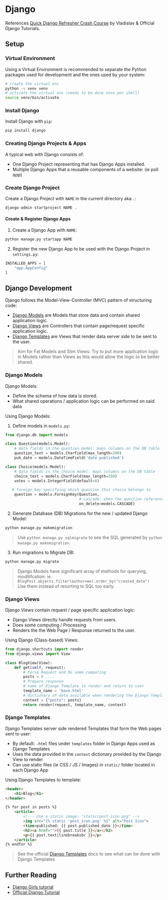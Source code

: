 # Django
References [Quick Django Refresher Crash Course](https://build.vsupalov.com/quick-django-refresher-crash-course/) by Vladislav
&amp; Official Django Tutorials.

## Setup

### Virtual Environment
Using a Virtual Environment is recommended to separate the Python packages used for development
and the ones used by your system:
```sh
# create the virtual env
python -v venv venv
# activate the virtual env (needs to be done once per shell)
source venv/bin/activate
```

### Install Django
Install Django with `pip`:
```sh
pip install django
```

### Creating Django Projects &amp; Apps
A typical web with Django consists of:
- One Django Project representing that has Django Apps installed.
- Multiple Django Apps that a reusable components of a website: (ie poll app)

### Create Django Project
Create a Django Project with `NAME` in the current directory aka `.`:
```sh
django-admin startproject NAME .
```

#### Create &amp; Register Django Apps
1. Create a Django App with `NAME`:
```sh
python manage.py startapp NAME
```

2. Register the new Django App to be used with the Django Project in `settings.py`:
```python
INSTALLED_APPS = [
    "app.AppConfig"
]
```

## Django Development
Django follows the Model-View-Controller (MVC) pattern of structuring code:
- [Django Models](#django-models) are Models that store data and contain shared application logic.
- [Django Views](#django-views) are Controllers that contain page/request specific application logic.
- [Django Templates](#django-templates) are Views that render data server side to be sent to the user.

> Aim for Fat Models and Slim Views: Try to put more application logic in Models
> rather than Views as this would allow the logic to be better shared.

### Django Models
Django Models:
- Define the schema of how data is stored.
- What shared operations / application logic can be performed on said data

Using Django Models:
1. Define models in `models.py`:
```python
from django.db import models

class Question(models.Model):
    # data fields in the question model: maps columns on the DB table
    question_text = models.CharField(max_length=200)
    pub_date = models.DateTimeField('date published')

class Choice(models.Model):
    # data fields in the choice model: maps columns on the DB table
    choice_text = models.CharField(max_length=200)
    votes = models.IntegerField(default=0)

   # foreign key specifying which question this choice belongs to 
    question = models.ForeignKey(Question, 
                                 # cascade: when the question referenced is delete this also.
                                 on_delete=models.CASCADE) 
```
2. Generate Database (DB) Migrations for the new / updated Django Model:
```sh
python manage.py makemigration
```
> Use `python manage.py sqlmigrate` to see the SQL generated by 
> `python manage.py makemigration`.

3. Run migrations to Migrate DB:
```sh
python manage.py migrate
```

> Django Models have significant array of methods for querying, moditifcation:
> ie `BlogPost.objects.filter(author=me).order_by("created_date")`  
> Use them instead of resorting to SQL too early.

### Django Views
Django Views contain request / page specific application logic:
- Django Views directly handle requests from users.
- Does some computing / Processing
- Renders the the Web Page / Response returned to the user.

Using Django (Class-based) Views:

```python
from django.shortcuts import render
from django.views import View

class BlogView(View):
    def get(self, request):
        # Parse Request and Do some computing
        posts = # ....
        # Prepare response
        # name of Django Template to render and return to user
        template_name = 'base.html'
        # dictionary of data available when rendering the Django Template
        context = {"posts": posts}
        return render(request, template_name, context)
```

### Django Templates
Django Templates server side rendered Templates that form the Web pages sent to user:
- By default: `.html` files under `templates` folder in Django Apps used as Django Templates
- Uses the data provided in the `context` dictionary provided by the Django View to render
- Can use static files (ie CSS / JS / Images) in `static/` folder located in each Django App

Using Django Templates to template:
```html
<header>
    <h1>Blog</h1>
</header>

{% for post in posts %}
    <article>
        <!--- Use a static image: "static/post_icon.png" -->
        <img src="{% static 'post_icon.png' %}" alt="Post Icon">
        <time>published: {{ post.published_date }}</time>
        <h2><a href="">{{ post.title }}</a></h2>
        <p>{{ post.text|linebreaksbr }}</p>
    </article>
{% endfor %}
````

> See the official [Django Templates](https://docs.djangoproject.com/en/3.2/topics/templates/)
> docs to see what can be done with Django Templates


## Further Reading
- [Django Girls tutorial](https://tutorial.djangogirls.org/en/)
- [Official Django Tutorial](https://docs.djangoproject.com/en/2.2/intro/tutorial01/)
